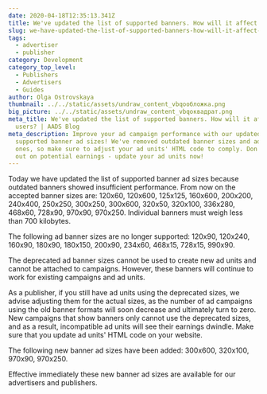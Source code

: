 ```yaml
---
date: 2020-04-18T12:35:13.341Z
title: We've updated the list of supported banners. How will it affect our users?
slug: we-have-updated-the-list-of-supported-banners-how-will-it-affect-our-users
tags:
  - advertiser
  - publisher
category: Development
category_top_level:
  - Publishers
  - Advertisers
  - Guides
author: Olga Ostrovskaya
thumbnail: ../../static/assets/undraw_content_vbqoобложка.png
big_picture: ../../static/assets/undraw_content_vbqoквадрат.png
meta_title: We've updated the list of supported banners. How will it affect our
  users? | AADS Blog
meta_description: Improve your ad campaign performance with our updated list of
  supported banner ad sizes! We've removed outdated banner sizes and added new
  ones, so make sure to adjust your ad units' HTML code to comply. Don't miss
  out on potential earnings - update your ad units now!
---
```

Today we have updated the list of supported banner ad sizes because outdated banners showed insufficient performance. From now on the accepted banner sizes are: 120x60, 120x600, 125x125, 160x600, 200x200, 240x400, 250x250, 300x250, 300x600, 320x50, 320x100, 336x280, 468x60, 728x90, 970x90, 970x250. Individual banners must weigh less than 700 kilobytes.



The following ad banner sizes are no longer supported: 120x90, 120x240, 160x90, 180x90, 180x150, 200x90, 234x60, 468x15, 728x15, 990x90. 



The deprecated ad banner sizes cannot be used to create new ad units and cannot be attached to campaigns. However, these banners will continue to work for existing campaigns and ad units.



As a publisher, if you still have ad units using the deprecated sizes, we advise adjusting them for the actual sizes, as the number of ad campaigns using the old banner formats will soon decrease and ultimately turn to zero. New campaigns that show banners only cannot use the deprecated sizes, and as a result, incompatible ad units will see their earnings dwindle. Make sure that you update ad units' HTML code on your website.



The following new banner ad sizes have been added: 300x600, 320x100, 970x90, 970x250.



Effective immediately these new banner ad sizes are available for our advertisers and publishers.
